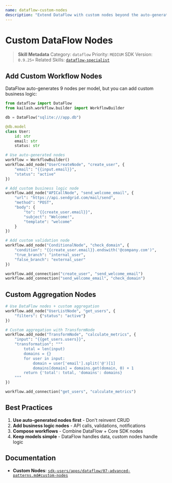 ```yaml
---
name: dataflow-custom-nodes
description: "Extend DataFlow with custom nodes beyond the auto-generated 9. Use when asking 'custom dataflow nodes', 'extend dataflow', or 'custom operations'."
---
```


# Custom DataFlow Nodes

> **Skill Metadata**
> Category: `dataflow`
> Priority: `MEDIUM`
> SDK Version: `0.9.25+`
> Related Skills: [`dataflow-specialist`](dataflow-specialist.md)

## Add Custom Workflow Nodes

DataFlow auto-generates 9 nodes per model, but you can add custom business logic:

```python
from dataflow import DataFlow
from kailash.workflow.builder import WorkflowBuilder

db = DataFlow("sqlite:///app.db")

@db.model
class User:
    id: str
    email: str
    status: str

# Use auto-generated nodes
workflow = WorkflowBuilder()
workflow.add_node("UserCreateNode", "create_user", {
    "email": "{{input.email}}",
    "status": "active"
})

# Add custom business logic node
workflow.add_node("APICallNode", "send_welcome_email", {
    "url": "https://api.sendgrid.com/mail/send",
    "method": "POST",
    "body": {
        "to": "{{create_user.email}}",
        "subject": "Welcome!",
        "template": "welcome"
    }
})

# Add custom validation node
workflow.add_node("ConditionalNode", "check_domain", {
    "condition": "{{create_user.email}}.endswith('@company.com')",
    "true_branch": "internal_user",
    "false_branch": "external_user"
})

workflow.add_connection("create_user", "send_welcome_email")
workflow.add_connection("send_welcome_email", "check_domain")
```

## Custom Aggregation Nodes

```python
# Use DataFlow nodes + custom aggregation
workflow.add_node("UserListNode", "get_users", {
    "filters": {"status": "active"}
})

# Custom aggregation with TransformNode
workflow.add_node("TransformNode", "calculate_metrics", {
    "input": "{{get_users.users}}",
    "transformation": """
        total = len(input)
        domains = {}
        for user in input:
            domain = user['email'].split('@')[1]
            domains[domain] = domains.get(domain, 0) + 1
        return {'total': total, 'domains': domains}
    """
})

workflow.add_connection("get_users", "calculate_metrics")
```

## Best Practices

1. **Use auto-generated nodes first** - Don't reinvent CRUD
2. **Add business logic nodes** - API calls, validations, notifications
3. **Compose workflows** - Combine DataFlow + Core SDK nodes
4. **Keep models simple** - DataFlow handles data, custom nodes handle logic

## Documentation

- **Custom Nodes**: [`sdk-users/apps/dataflow/07-advanced-patterns.md#custom-nodes`](../../../../sdk-users/apps/dataflow/07-advanced-patterns.md)

<!-- Trigger Keywords: custom dataflow nodes, extend dataflow, custom operations, dataflow business logic -->
